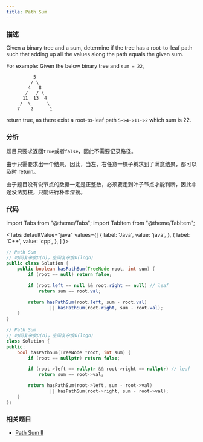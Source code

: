 ```yaml
---
title: Path Sum
---
```


### 描述

Given a binary tree and a sum, determine if the tree has a root-to-leaf path such that adding up all the values along the path equals the given sum.

For example:
Given the below binary tree and `sum = 22`,

```
          5
         / \
        4   8
       /   / \
      11  13  4
     /  \      \
    7    2      1
```

return true, as there exist a root-to-leaf path `5->4->11->2` which sum is 22.

### 分析

题目只要求返回`true`或者`false`，因此不需要记录路径。

由于只需要求出一个结果，因此，当左、右任意一棵子树求到了满意结果，都可以及时 return。

由于题目没有说节点的数据一定是正整数，必须要走到叶子节点才能判断，因此中途没法剪枝，只能进行朴素深搜。

### 代码

import Tabs from "@theme/Tabs";
import TabItem from "@theme/TabItem";

<Tabs
defaultValue="java"
values={[
{ label: 'Java', value: 'java', },
{ label: 'C++', value: 'cpp', },
]
}>
<TabItem value="java">

```java
// Path Sum
// 时间复杂度O(n)，空间复杂度O(logn)
public class Solution {
    public boolean hasPathSum(TreeNode root, int sum) {
        if (root == null) return false;

        if (root.left == null && root.right == null) // leaf
            return sum == root.val;

        return hasPathSum(root.left, sum - root.val)
                || hasPathSum(root.right, sum - root.val);
    }
}
```

</TabItem>
<TabItem value="cpp">

```cpp
// Path Sum
// 时间复杂度O(n)，空间复杂度O(logn)
class Solution {
public:
    bool hasPathSum(TreeNode *root, int sum) {
        if (root == nullptr) return false;

        if (root->left == nullptr && root->right == nullptr) // leaf
            return sum == root->val;

        return hasPathSum(root->left, sum - root->val)
                || hasPathSum(root->right, sum - root->val);
    }
};
```

</TabItem>
</Tabs>

### 相关题目

- [Path Sum II](path-sum-ii.md)
